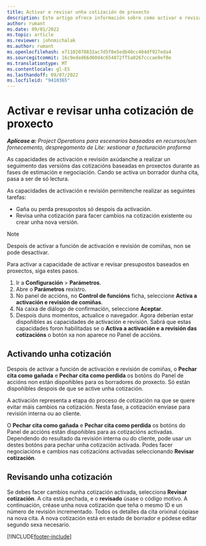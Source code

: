 ```yaml
---
title: Activar e revisar unha cotización de proxecto
description: Este artigo ofrece información sobre como activar e revisar presupostos en Microsoft Dynamics 365 Project Operations.
author: rumant
ms.date: 09/01/2022
ms.topic: article
ms.reviewer: johnmichalak
ms.author: rumant
ms.openlocfilehash: e71102078832ac7d5f8e5edb40cc484df927eda4
ms.sourcegitcommit: 16c9eded66d60d4c654872ff5a0267cccae9ef0e
ms.translationtype: MT
ms.contentlocale: gl-ES
ms.lasthandoff: 09/07/2022
ms.locfileid: "9410365"
---
```

# <a name="activate-and-revise-a-project-quote"></a>Activar e revisar unha cotización de proxecto

_**Aplícase a:** Project Operations para escenarios baseados en recursos/sen fornecemento, despregamento de Lite: xestionar a facturación proforma_

As capacidades de activación e revisión axúdanche a realizar un seguimento das versións das cotizacións baseadas en proxectos durante as fases de estimación e negociación. Cando se activa un borrador dunha cita, pasa a ser de só lectura.

As capacidades de activación e revisión permítenche realizar as seguintes tarefas:

- Gaña ou perda presupostos só despois da activación.
- Revisa unha cotización para facer cambios na cotización existente ou crear unha nova versión.

> [!NOTE]
> Despois de activar a función de activación e revisión de comiñas, non se pode desactivar.

Para activar a capacidade de activar e revisar presupostos baseados en proxectos, siga estes pasos.

1. Ir a **Configuración** \> **Parámetros**.
1. Abre o **Parámetros** rexistro.
1. No panel de accións, no **Control de funcións** ficha, seleccione **Activa a activación e revisión de comiñas**.
1. Na caixa de diálogo de confirmación, seleccione **Aceptar**.
1. Despois duns momentos, actualice o navegador. Agora deberían estar dispoñibles as capacidades de activación e revisión. Sabrá que estas capacidades foron habilitadas se o **Activa a activación e a revisión das cotizacións** o botón xa non aparece no Panel de accións.

## <a name="activating-a-quote"></a>Activando unha cotización

Despois de activar a función de activación e revisión de comiñas, o **Pechar cita como gañada** e **Pechar cita como perdida** os botóns do Panel de accións non están dispoñibles para os borradores do proxecto. Só están dispoñibles despois de que se active unha cotización.

A activación representa a etapa do proceso de cotización na que se quere evitar máis cambios na cotización. Nesta fase, a cotización envíase para revisión interna ou ao cliente.

O **Pechar cita como gañada** e **Pechar cita como perdida** os botóns do Panel de accións están dispoñibles para as cotizacións activadas. Dependendo do resultado da revisión interna ou do cliente, pode usar un destes botóns para pechar unha cotización activada. Podes facer negociacións e cambios nas cotizacións activadas seleccionando **Revisar cotización**.

## <a name="revising-a-quote"></a>Revisando unha cotización

Se debes facer cambios nunha cotización activada, selecciona **Revisar cotización**. A cita está pechada, e o **revisado** úsase o código motivo. A continuación, créase unha nova cotización que teña o mesmo ID e un número de revisión incrementado. Todos os detalles da cita orixinal cópiase na nova cita. A nova cotización está en estado de borrador e pódese editar segundo sexa necesario.

[!INCLUDE[footer-include](../includes/footer-banner.md)]
